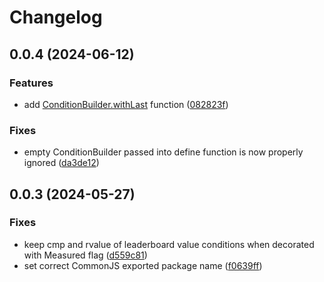 # Changelog
## 0.0.4 (2024-06-12)


### Features

* add [ConditionBuilder.withLast](https://github.com/suXinjke/cruncheevos/blob/master/packages/core/define.md#withlast) function ([082823f](https://github.com/suXinjke/cruncheevos/commit/082823f3ef01d843b9dd75f4b7c94c397b533750))


### Fixes

* empty ConditionBuilder passed into define function is now properly ignored ([da3de12](https://github.com/suXinjke/cruncheevos/commit/da3de12b24ac582b53b7fc76ee93fe749f9d6d6e))

## 0.0.3 (2024-05-27)


### Fixes

* keep cmp and rvalue of leaderboard value conditions when decorated with Measured flag ([d559c81](https://github.com/suXinjke/cruncheevos/commit/d559c815a83750e5fe0f2ce511612f1c6c20c310))
* set correct CommonJS exported package name ([f0639ff](https://github.com/suXinjke/cruncheevos/commit/f0639ff6be24dc9cf11ef827699a6bce6ad1d241))
